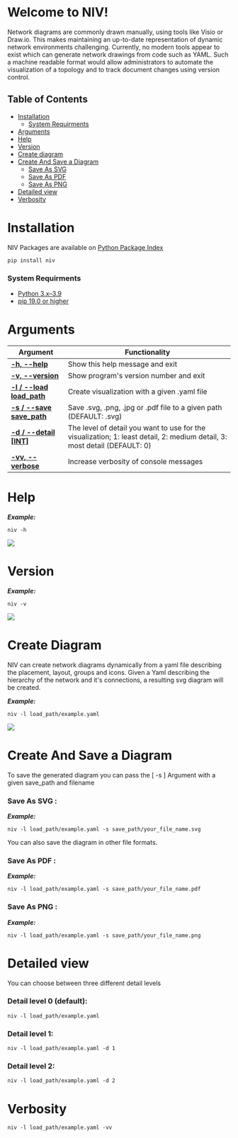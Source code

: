 # Welcome to NIV!

Network diagrams are commonly drawn manually, using tools like Visio or Draw.io. This makes maintaining an up-to-date representation of dynamic network environments challenging. Currently, no modern tools appear to exist which can generate network drawings from code such as YAML. Such a machine readable format would allow administrators to automate the visualization of a topology and to track document changes using version control.

## Table of Contents
	 
- [Installation](#installation)
  * [System Requirments](#system-requirments)
 - [Arguments](#arguments)
 - [Help](#help)
 - [Version](#version)
 - [Create diagram](#create-diagram)
 - [Create And Save a Diagram](#create-and-save-a-diagram)
      * [Save As SVG](#save-as-svg)
      * [Save As PDF](#save-as-pdf)
      * [Save As PNG](#save-as-png)
 - [Detailed view](#detailed-view)
 - [Verbosity](#verbosity)

 

# Installation

NIV Packages are available on [Python Package Index](https://pypi.org/project/niv/)

```
pip install niv
````
### System Requirments

 - [Python 3.x–3.9](https://www.python.org/downloads/)
 - [pip 19.0 or higher](https://pip.pypa.io/en/stable/installing/)

# Arguments
| Argument | Functionality |
|--|--|
|[**-h, --help**](#help)|Show this help message and exit|
|[**-v, --version**](#version)|Show program's version number and exit|
|[**-l / --load load_path**](#create-diagram)|Create visualization with a given .yaml file  |
|[**-s / --save save_path**](#create-and-save-a-diagram)|Save .svg, .png, .jpg or .pdf file to a given path (DEFAULT: .svg)  |
|[**-d / --detail [INT]**](#detailed-view)| The level of detail you want to use for the visualization; 1: least detail, 2: medium detail, 3: most detail (DEFAULT: 0) |
|[**-vv, --verbose**](#verbosity)  | Increase verbosity of console messages |

# Help
***Example:***
```
niv -h
```
![](./img/help.PNG)
# Version
***Example:***
 ```
niv -v
```
![](./img/version.PNG)
# Create Diagram 

NIV can create network diagrams dynamically from a yaml file describing the placement, layout, groups and icons. Given a Yaml describing the hierarchy of the network and it's connections, a resulting svg diagram will be created.

***Example:***
```
niv -l load_path/example.yaml
```
![](./img/Niv_topologie.PNG)
# Create And Save a Diagram
To save the generated diagram you can pass the  [ -s ]   Argument with a given save_path and filename

### Save As SVG :

***Example:***
```
niv -l load_path/example.yaml -s save_path/your_file_name.svg
```
You can also save the diagram in other file formats.
### Save As PDF :

***Example:***
```
niv -l load_path/example.yaml -s save_path/your_file_name.pdf
```
### Save As PNG :

***Example:***
```
niv -l load_path/example.yaml -s save_path/your_file_name.png
```
# Detailed view
You can choose between three different detail levels
### Detail level 0 (default):
```
niv -l load_path/example.yaml 
```	
### Detail level 1:
```
niv -l load_path/example.yaml -d 1
```	
### Detail level 2:
```
niv -l load_path/example.yaml -d 2
```	
# Verbosity
```
niv -l load_path/example.yaml -vv
```
